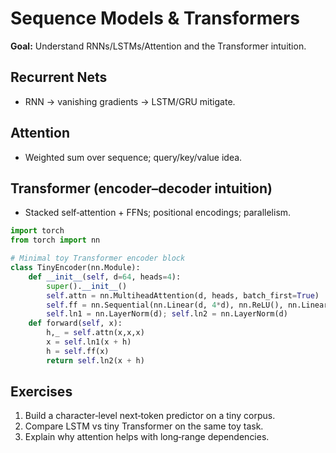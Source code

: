 # Sequence Models & Transformers

**Goal:** Understand RNNs/LSTMs/Attention and the Transformer intuition.

## Recurrent Nets
- RNN → vanishing gradients → LSTM/GRU mitigate.

## Attention
- Weighted sum over sequence; query/key/value idea.

## Transformer (encoder–decoder intuition)
- Stacked self‑attention + FFNs; positional encodings; parallelism.

```python
import torch
from torch import nn

# Minimal toy Transformer encoder block
class TinyEncoder(nn.Module):
    def __init__(self, d=64, heads=4):
        super().__init__()
        self.attn = nn.MultiheadAttention(d, heads, batch_first=True)
        self.ff = nn.Sequential(nn.Linear(d, 4*d), nn.ReLU(), nn.Linear(4*d, d))
        self.ln1 = nn.LayerNorm(d); self.ln2 = nn.LayerNorm(d)
    def forward(self, x):
        h,_ = self.attn(x,x,x)
        x = self.ln1(x + h)
        h = self.ff(x)
        return self.ln2(x + h)
```

## Exercises
1. Build a character‑level next‑token predictor on a tiny corpus.
2. Compare LSTM vs tiny Transformer on the same toy task.
3. Explain why attention helps with long‑range dependencies.
